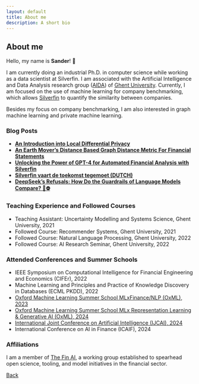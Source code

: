 ```yaml
---
layout: default
title: About me
description: A short bio
---
```


## About me

Hello, my name is **Sander**! :wave:

I am currently doing an industrial Ph.D. in computer science while working as a data scientist at Silverfin. I am associated with the Artificial Intelligence and Data Analysis research group ([AIDA](https://aida.ugent.be/)) of [Ghent University](https://www.ugent.be/en). Currently, I am focused on the use of machine learning for company benchmarking, which allows [Silverfin](https://www.silverfin.com/) to quantify the similarity between companies. 

Besides my focus on company benchmarking, I am also interested in graph machine learning and private machine learning.

### Blog Posts
- **[An Introduction into Local Differential Privacy](https://medium.com/@sandernoels/an-introduction-into-local-differential-privacy-ecb413f9c9fa)**
- **[An Earth Mover’s Distance Based Graph Distance Metric For Financial Statements](https://medium.com/@sandernoels/an-earth-movers-distance-based-graph-distance-metric-for-financial-statements-1f9ae0594853)**
- **[Unlocking the Power of GPT-4 for Automated Financial Analysis with Silverfin](https://engineering.silverfin.com/unlocking-the-power-of-gpt-4-for-automated-financial-analysis/)**
- **[Silverfin vaart de toekomst tegemoet (DUTCH)](https://www.silverfin.com/nl/resources/silverfin-vaart-de-toekomst-tegemoet)**
- **[DeepSeek’s Refusals: How Do the Guardrails of Language Models Compare? 🐋⛔️](https://medium.com/@snoels/deepseeks-refusals-how-do-the-guardrails-of-language-models-compare-%EF%B8%8F-97aafbece58b)**

### Teaching Experience and Followed Courses
- Teaching Assistant: Uncertainty Modelling and Systems Science, Ghent University, 2021
- Followed Course: Recommender Systems, Ghent University, 2021
- Followed Course: Natural Language Processing, Ghent University, 2022
- Followed Course: AI Research Seminar, Ghent University, 2022

### Attended Conferences and Summer Schools
- IEEE Symposium on Computational Intelligence for Financial Engineering and Economics (CIFEr), 2022 
- Machine Learning and Principles and Practice of Knowledge Discovery in Databases (ECML PKDD), 2022
- [Oxford Machine Learning Summer School MLxFinance/NLP (OxML), 2023](./papers/OxML2023_Certt_Sander_Noels.pdf)
- [Oxford Machine Learning Summer School MLx Representation Learning & Generative AI  (OxML), 2024](./papers/OxML2024_Certt_Sander_Noels.pdf)
- [International Joint Conference on Artificial Intelligence (IJCAI), 2024](./papers/H84922.pdf)
- International Conference on AI in Finance (ICAIF), 2024

### Affiliations
I am a member of [The Fin AI](https://www.thefin.ai/home), a working group established to spearhead open science, tooling, and model initiatives in the financial sector. 

[Back](./)
